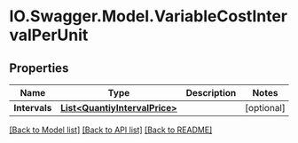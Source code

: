 # IO.Swagger.Model.VariableCostIntervalPerUnit
## Properties

Name | Type | Description | Notes
------------ | ------------- | ------------- | -------------
**Intervals** | [**List&lt;QuantiyIntervalPrice&gt;**](QuantiyIntervalPrice.md) |  | [optional] 

[[Back to Model list]](../README.md#documentation-for-models) [[Back to API list]](../README.md#documentation-for-api-endpoints) [[Back to README]](../README.md)

